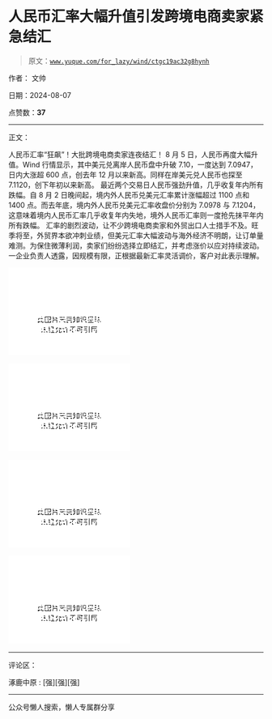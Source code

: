 # 人民币汇率大幅升值引发跨境电商卖家紧急结汇

> 原文：[`www.yuque.com/for_lazy/wind/ctgc19ac32g8hynh`](https://www.yuque.com/for_lazy/wind/ctgc19ac32g8hynh)

作者： 文帅

日期：2024-08-07

点赞数：**37**

* * *

正文：

人民币汇率“狂飙”！大批跨境电商卖家连夜结汇！
8 月 5 日，人民币再度大幅升值。Wind 行情显示，其中美元兑离岸人民币盘中升破 7.10，一度达到 7.0947，日内大涨超 600 点，创去年 12 月以来新高。同样在岸美元兑人民币也探至 7.1120，创下年初以来新高。
最近两个交易日人民币强劲升值，几乎收复年内所有跌幅。自 8 月 2 日晚间起，境内外人民币兑美元汇率累计涨幅超过 1100 点和 1400 点。而去年底，境内外人民币兑美元汇率收盘价分别为 7.0978 与 7.1204，这意味着境内人民币汇率几乎收复年内失地，境外人民币汇率则一度抢先抹平年内所有跌幅。
汇率的剧烈波动，让不少跨境电商卖家和外贸出口人士措手不及。旺季将至，外贸界本欲冲刺业绩，但美元汇率大幅波动与海外经济不明朗，让订单量难测。为保住微薄利润，卖家们纷纷选择立即结汇，并考虑涨价以应对持续波动。一企业负责人透露，因规模有限，正根据最新汇率灵活调价，客户对此表示理解。

![](img/d62cb56616a4d45dc776dfbdd10f81ef.png "None")

![](img/621260ac5513796bf0be4ed173d3cdbc.png "None")

![](img/02da24b4c6e8813feaeaa2cbe084fa4a.png "None")

![](img/59f444225189a7b5b6a97b4b2a51ca1d.png "None")

* * *

评论区：

涿鹿中原 : [强][强][强]

* * *

公众号懒人搜索，懒人专属群分享